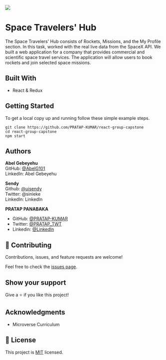 ![](https://img.shields.io/badge/Microverse-blueviolet)

# Space Travelers' Hub 

The Space Travelers' Hub consists of Rockets, Missions, and the My Profile section.
In this task, worked with the real live data from the SpaceX API. We built a web application for a company that provides commercial and scientific space travel services. The application will allow users to book rockets and join selected space missions.


## Built With

- React & Redux

## Getting Started

To get a local copy up and running follow these simple example steps.

````
git clone https://github.com/PRATAP-KUMAR/react-group-capstone
cd react-group-capstone
npm start
````

## Authors

**Abel Gebeyehu**  
GitHub: [@AbelG101](https://github.com/AbelG101)  
LinkedIn: Abel Gebeyehu  

**Sendy**  
Github: [@uisendy](https://github.com/uisendy)  
Twitter: @sinieke  
LinkedIn: LinkedIn  

**PRATAP PANABAKA**

- GitHub: [@PRATAP-KUMAR](https://github.com/PRATAP-KUMAR)
- Twitter: [@PRATAP_TWT](https://twitter.com/PRATAP_TWT)
- Linkedin: [@LinkedIn](https://www.linkedin.com/in/pratap-kumar-panabaka-755489236/)




## 🤝 Contributing

Contributions, issues, and feature requests are welcome!

Feel free to check the [issues page](../../issues/).

## Show your support

Give a ⭐️ if you like this project!

## Acknowledgments

- Microverse Curriculum

## 📝 License

This project is [MIT](./MIT.md) licensed.
